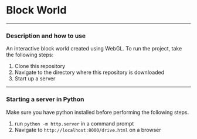 # Block World

---

### Description and how to use

An interactive block world created using WebGL. To run the project, take the following steps:  
1. Clone this repository
2. Navigate to the directory where this repository is downloaded
3. Start up a server

---

### Starting a server in Python

Make sure you have python installed before performing the following steps.
1. run `python -m http.server` in a command prompt
2. Navigate to `http://localhost:8000/drive.html` on a browser
